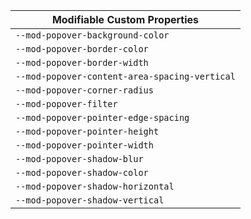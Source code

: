 | Modifiable Custom Properties                  |
| --------------------------------------------- |
| `--mod-popover-background-color`              |
| `--mod-popover-border-color`                  |
| `--mod-popover-border-width`                  |
| `--mod-popover-content-area-spacing-vertical` |
| `--mod-popover-corner-radius` |
| `--mod-popover-filter` |
| `--mod-popover-pointer-edge-spacing` |
| `--mod-popover-pointer-height` |
| `--mod-popover-pointer-width` |
| `--mod-popover-shadow-blur` |
| `--mod-popover-shadow-color` |
| `--mod-popover-shadow-horizontal` |
| `--mod-popover-shadow-vertical` |
